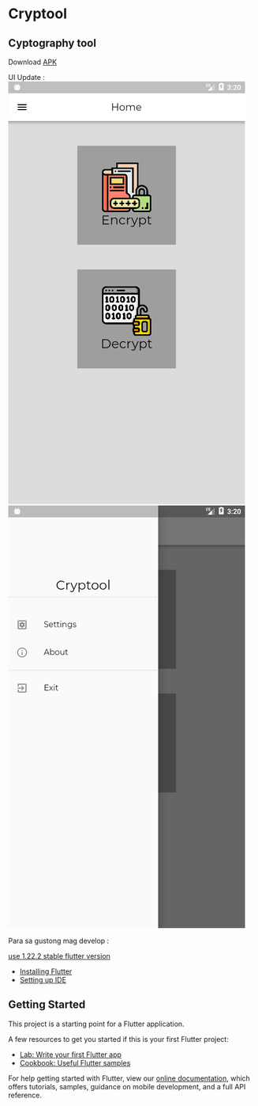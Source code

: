 # Cryptool

## Cyptography tool

Download [APK](https://drive.google.com/drive/folders/13rlbKG_juomRCbjuo-K3mMSUSneaUbfR?usp=sharing)


UI Update :\
![Screenshots](resources/update3/scr1.png)
![Screenshots](resources/update3/scr2.png)

Para sa gustong mag develop : 

 [use 1.22.2 stable flutter version](https://flutter.dev/docs/development/tools/sdk/releases)

- [Installing Flutter](https://flutter.dev/docs/get-started/install)
- [Setting up IDE](https://flutter.dev/docs/get-started/editor?tab=androidstudio)










## Getting Started

This project is a starting point for a Flutter application.

A few resources to get you started if this is your first Flutter project:

- [Lab: Write your first Flutter app](https://flutter.dev/docs/get-started/codelab)
- [Cookbook: Useful Flutter samples](https://flutter.dev/docs/cookbook)

For help getting started with Flutter, view our
[online documentation](https://flutter.dev/docs), which offers tutorials,
samples, guidance on mobile development, and a full API reference.
